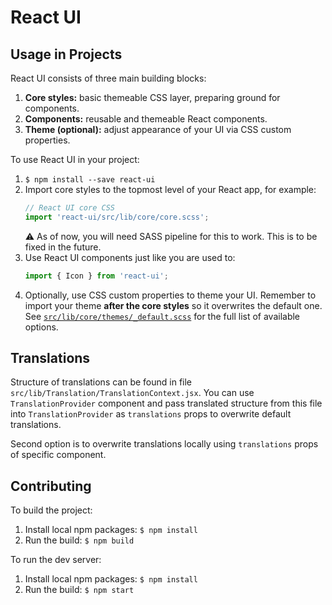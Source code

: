 # React UI

## Usage in Projects

React UI consists of three main building blocks:

1. **Core styles:** basic themeable CSS layer, preparing ground for components.
2. **Components:** reusable and themeable React components.
3. **Theme (optional):** adjust appearance of your UI via CSS custom properties.

To use React UI in your project:

1. `$ npm install --save react-ui`
2. Import core styles to the topmost level of your React app, for example:
    ```js
    // React UI core CSS
    import 'react-ui/src/lib/core/core.scss';
    ```
    ⚠️ As of now, you will need SASS pipeline for this to work. This is to be fixed in the future.
3. Use React UI components just like you are used to:
    ```js
    import { Icon } from 'react-ui';
    ```
4. Optionally, use CSS custom properties to theme your UI.
   Remember to import your theme **after the core styles** so it overwrites the default one.
   See [`src/lib/core/themes/_default.scss`](./src/lib/core/themes/_default.scss) for the full list of available options.  

## Translations

Structure of translations can be found in file `src/lib/Translation/TranslationContext.jsx`. You can use `TranslationProvider`
component and pass translated structure from this file into `TranslationProvider` as `translations` props to overwrite default
translations.

Second option is to overwrite translations locally using `translations` props of specific component.

## Contributing

To build the project:

1. Install local npm packages: `$ npm install`
2. Run the build: `$ npm build`

To run the dev server:

1. Install local npm packages: `$ npm install`
2. Run the build: `$ npm start`

